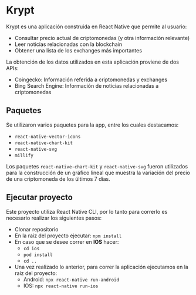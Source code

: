 # Krypt

Krypt es una aplicación construida en React Native que permite al usuario:

- Consultar precio actual de criptomonedas (y otra información relevante)
- Leer noticias relacionadas con la blockchain
- Obtener una lista de los exchanges más importantes

La obtención de los datos utilizados en esta aplicación proviene de dos APIs:

- Coingecko: Información referida a criptomonedas y exchanges
- Bing Search Engine: Información de noticias relacionadas a criptomonedas

## Paquetes

Se utilizaron varios paquetes para la app, entre los cuales destacamos:

- ```react-native-vector-icons```
- ```react-native-chart-kit```
- ```react-native-svg```
- ```millify```

Los paquetes ```react-native-chart-kit``` y ```react-native-svg``` fueron utilizados para la construcción de un gráfico lineal que muestra la variación del precio de una criptomoneda de los últimos 7 días.

## Ejecutar proyecto

Este proyecto utiliza React Native CLI, por lo tanto para correrlo es necesario realizar los siguientes pasos:

* Clonar repositorio
* En la raiz del proyecto ejecutar: ```npm install```
* En caso que se desee correr en **IOS** hacer:
  * ```cd ios```
  * ```pod install```
  * ```cd ..```
* Una vez realizado lo anterior, para correr la aplicación ejecutamos en la raíz del proyecto:
  * Android: ```npx react-native run-android```
  * IOS: ```npx react-native run-ios```
